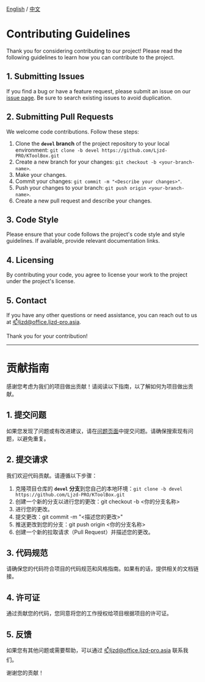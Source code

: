 [English](#contributing-guidelines) / [中文](#贡献指南)

# Contributing Guidelines
Thank you for considering contributing to our project! Please read the following guidelines to learn how you can contribute to the project.

## 1. Submitting Issues
If you find a bug or have a feature request, please submit an issue on our [issue page](https://github.com/Ljzd-PRO/KToolBox/issues). Be sure to search existing issues to avoid duplication.

## 2. Submitting Pull Requests
We welcome code contributions. Follow these steps:

1. Clone the **`devel` branch** of the project repository to your local environment: `git clone -b devel https://github.com/Ljzd-PRO/KToolBox.git`
2. Create a new branch for your changes: `git checkout -b <your-branch-name>`.
3. Make your changes.
4. Commit your changes: `git commit -m "<Describe your changes>"`.
5. Push your changes to your branch: `git push origin <your-branch-name>`.
6. Create a new pull request and describe your changes.

## 3. Code Style
Please ensure that your code follows the project's code style and style guidelines. If available, provide relevant documentation links.

## 4. Licensing
By contributing your code, you agree to license your work to the project under the project's license.

## 5. Contact
If you have any other questions or need assistance, you can reach out to us at [📫ljzd@office.ljzd-pro.asia](mailto:ljzd@office.ljzd-pro.asia).

Thank you for your contribution!

- - -

# 贡献指南
感谢您考虑为我们的项目做出贡献！请阅读以下指南，以了解如何为项目做出贡献。

## 1. 提交问题
如果您发现了问题或有改进建议，请在[问题页面](https://github.com/Ljzd-PRO/KToolBox/issues)中提交问题。请确保搜索现有问题，以避免重复。

## 2. 提交请求
我们欢迎代码贡献。请遵循以下步骤：

1. 克隆项目仓库的 **`devel` 分支**到您自己的本地环境：`git clone -b devel https://github.com/Ljzd-PRO/KToolBox.git`
2. 创建一个新的分支以进行您的更改：git checkout -b <你的分支名称>
3. 进行您的更改。
4. 提交更改：git commit -m "<描述您的更改>"
5. 推送更改到您的分支：git push origin <你的分支名称>
6. 创建一个新的拉取请求（Pull Request）并描述您的更改。

## 3. 代码规范
请确保您的代码符合项目的代码规范和风格指南。如果有的话，提供相关的文档链接。

## 4. 许可证
通过贡献您的代码，您同意将您的工作授权给项目根据项目的许可证。

## 5. 反馈
如果您有其他问题或需要帮助，可以通过 [📫ljzd@office.ljzd-pro.asia](mailto:ljzd@office.ljzd-pro.asia) 联系我们。

谢谢您的贡献！